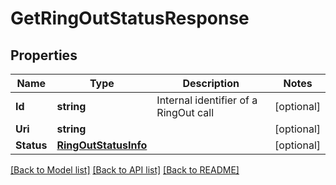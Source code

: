 # GetRingOutStatusResponse

## Properties

Name | Type | Description | Notes
------------ | ------------- | ------------- | -------------
**Id** | **string** | Internal identifier of a RingOut call | [optional] 
**Uri** | **string** |  | [optional] 
**Status** | [**RingOutStatusInfo**](RingOutStatusInfo.md) |  | [optional] 

[[Back to Model list]](../README.md#documentation-for-models) [[Back to API list]](../README.md#documentation-for-api-endpoints) [[Back to README]](../README.md)


